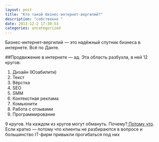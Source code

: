 ```yaml
---
layout: post
title: "Кто такой бизнес-интернет-вергилий?"
description: "собственно "
date: 2013-12-2 17:30:53
categories: uncategorized
---
```


Бизнес-интернет-вергилий — это надёжный спутник бизнеса в интернете. Всё по Данте.  

##Продвижение в интернете — ад.
Эта область разбухла, в ней 12 кругов:

1. Дизайн (Юзабилити)
3. Текст
4. Вёрстка
5. SEO
6. SMM
7. Контекстная реклама
8. Комьюнити
9. Работа с отзывами
9. Программирование  

9 кругов. На каждом из кругов могут обмануть. Почему?[ Потому что](http://habrahabr.ru/post/230311/). Если кратко — потому что клиенты не разбираются в вопросе и большинство IT-фирм привыкли прогибаться под них